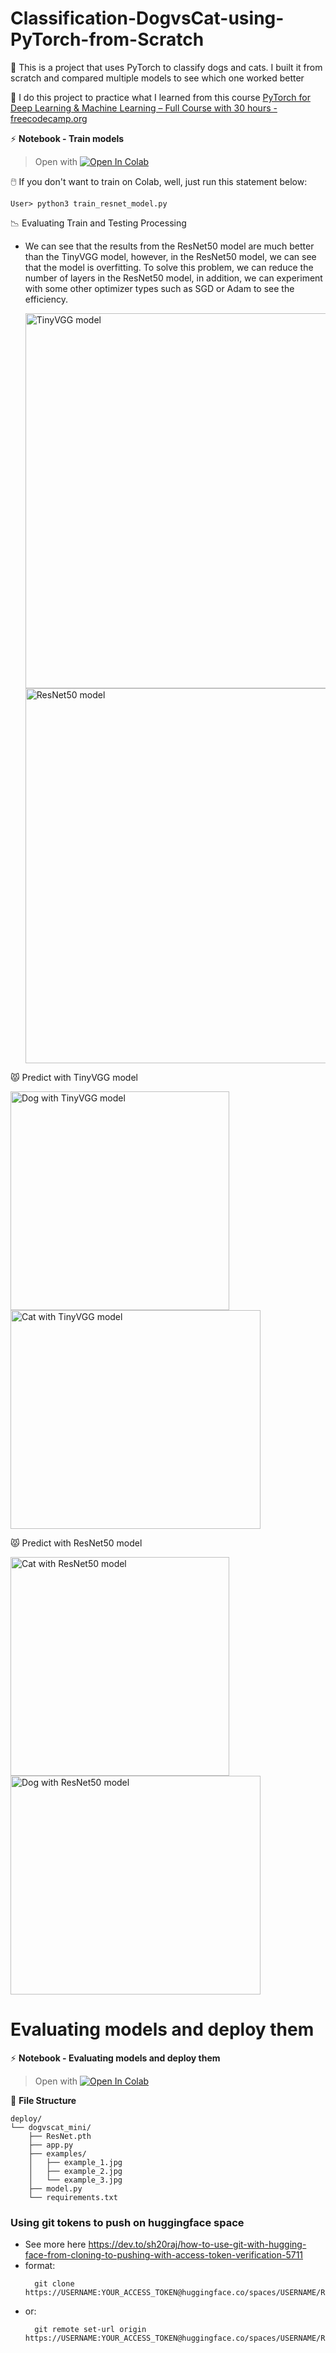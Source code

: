 # Classification-DogvsCat-using-PyTorch-from-Scratch
🔰 This is a project that uses PyTorch to classify dogs and cats. I built it from scratch and compared multiple models to see which one worked better

📎 I do this project to practice what I learned from this course [PyTorch for Deep Learning & Machine Learning – Full Course with 30 hours - freecodecamp.org](https://www.youtube.com/watch?v=V_xro1bcAuA&list=LL&index=15&t=92s)

⚡ **Notebook - Train models**
> Open with [![Open In Colab](https://colab.research.google.com/assets/colab-badge.svg)](https://colab.research.google.com/drive/1FCGTppY8ZcNOLiJ3ldsPp5qfXXdw3KOy?usp=sharing)

🖱️ If you don't want to train on Colab, well, just run this statement below:
```
User> python3 train_resnet_model.py
```
📉 Evaluating Train and Testing Processing
- We can see that the results from the ResNet50 model are much better than the TinyVGG model, however, in the ResNet50 model, we can see that the model is overfitting. To solve this problem, we can reduce the number of layers in the ResNet50 model, in addition, we can experiment with some other optimizer types such as SGD or Adam to see the efficiency.
  
    <img width="600" alt="TinyVGG model" src="https://github.com/user-attachments/assets/3f83820b-9582-434f-8692-bec7dcbe1af3">
    <img width="600" alt="ResNet50 model" src="https://github.com/user-attachments/assets/a218c5b1-6a15-4995-adb4-687ebb2cc1b6">

😾 Predict with TinyVGG model

<img width="350" height="350" alt="Dog with TinyVGG model" src="https://github.com/user-attachments/assets/72888ad3-336b-44cc-99ec-ea71a5d26d56">
<img width="400" height="350" alt="Cat with TinyVGG model" src="https://github.com/user-attachments/assets/c40a8229-07d9-4ec9-98fb-d1054d7b8be7">


😾 Predict with ResNet50 model

<img width="350" height="350" alt="Cat with ResNet50 model" src="https://github.com/user-attachments/assets/f0890b4a-827a-40fa-af3c-12233cb44527">
<img width="400" height="350" alt="Dog with ResNet50 model" src="https://github.com/user-attachments/assets/0fc42aac-01d8-4bf5-b5c7-ffdcab7b0c76">



# Evaluating models and deploy them
⚡ **Notebook - Evaluating models and deploy them**
> Open with [![Open In Colab](https://colab.research.google.com/assets/colab-badge.svg)](https://colab.research.google.com/drive/1p4MuCCgUp1WsDdP5jg2Vb8wbPMsJfsqj?usp=sharing) 

📁 **File Structure**
```
deploy/
└── dogvscat_mini/
    ├── ResNet.pth
    ├── app.py
    ├── examples/
    │   ├── example_1.jpg
    │   ├── example_2.jpg
    │   └── example_3.jpg
    ├── model.py
    └── requirements.txt
```
### Using git tokens to push on huggingface space
- See more here https://dev.to/sh20raj/how-to-use-git-with-hugging-face-from-cloning-to-pushing-with-access-token-verification-5711
- format: 
    ```
      git clone https://USERNAME:YOUR_ACCESS_TOKEN@huggingface.co/spaces/USERNAME/REPO_NAME.git
    ```
- or:  
    ```
      git remote set-url origin https://USERNAME:YOUR_ACCESS_TOKEN@huggingface.co/spaces/USERNAME/REPO_NAME.git
    ```
  
